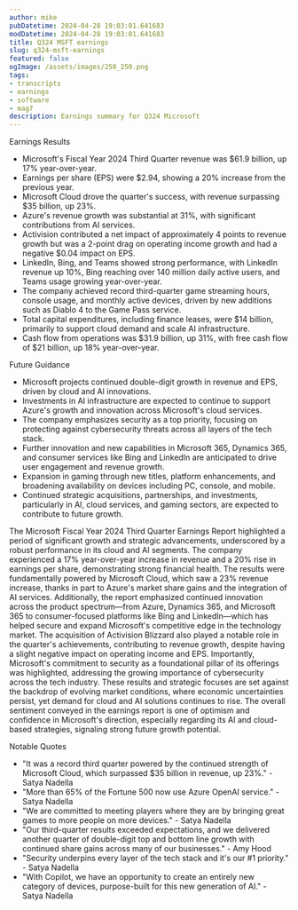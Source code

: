 ```yaml
---
author: mike
pubDatetime: 2024-04-28 19:03:01.641683
modDatetime: 2024-04-28 19:03:01.641683
title: Q324 MSFT earnings
slug: q324-msft-earnings
featured: false
ogImage: /assets/images/250_250.png
tags:
- transcripts
- earnings
- software
- mag7
description: Earnings summary for Q324 Microsoft
---
```

Earnings Results

- Microsoft's Fiscal Year 2024 Third Quarter revenue was $61.9 billion, up 17% year-over-year.
- Earnings per share (EPS) were $2.94, showing a 20% increase from the previous year.
- Microsoft Cloud drove the quarter's success, with revenue surpassing $35 billion, up 23%.
- Azure's revenue growth was substantial at 31%, with significant contributions from AI services.
- Activision contributed a net impact of approximately 4 points to revenue growth but was a 2-point drag on operating income growth and had a negative $0.04 impact on EPS.
- LinkedIn, Bing, and Teams showed strong performance, with LinkedIn revenue up 10%, Bing reaching over 140 million daily active users, and Teams usage growing year-over-year.
- The company achieved record third-quarter game streaming hours, console usage, and monthly active devices, driven by new additions such as Diablo 4 to the Game Pass service. 
- Total capital expenditures, including finance leases, were $14 billion, primarily to support cloud demand and scale AI infrastructure.
- Cash flow from operations was $31.9 billion, up 31%, with free cash flow of $21 billion, up 18% year-over-year.

Future Guidance

- Microsoft projects continued double-digit growth in revenue and EPS, driven by cloud and AI innovations.
- Investments in AI infrastructure are expected to continue to support Azure's growth and innovation across Microsoft's cloud services.
- The company emphasizes security as a top priority, focusing on protecting against cybersecurity threats across all layers of the tech stack.
- Further innovation and new capabilities in Microsoft 365, Dynamics 365, and consumer services like Bing and LinkedIn are anticipated to drive user engagement and revenue growth.
- Expansion in gaming through new titles, platform enhancements, and broadening availability on devices including PC, console, and mobile. 
- Continued strategic acquisitions, partnerships, and investments, particularly in AI, cloud services, and gaming sectors, are expected to contribute to future growth.


The Microsoft Fiscal Year 2024 Third Quarter Earnings Report highlighted a period of significant growth and strategic advancements, underscored by a robust performance in its cloud and AI segments. The company experienced a 17% year-over-year increase in revenue and a 20% rise in earnings per share, demonstrating strong financial health. The results were fundamentally powered by Microsoft Cloud, which saw a 23% revenue increase, thanks in part to Azure's market share gains and the integration of AI services. Additionally, the report emphasized continued innovation across the product spectrum—from Azure, Dynamics 365, and Microsoft 365 to consumer-focused platforms like Bing and LinkedIn—which has helped secure and expand Microsoft's competitive edge in the technology market. The acquisition of Activision Blizzard also played a notable role in the quarter's achievements, contributing to revenue growth, despite having a slight negative impact on operating income and EPS. Importantly, Microsoft's commitment to security as a foundational pillar of its offerings was highlighted, addressing the growing importance of cybersecurity across the tech industry. These results and strategic focuses are set against the backdrop of evolving market conditions, where economic uncertainties persist, yet demand for cloud and AI solutions continues to rise. The overall sentiment conveyed in the earnings report is one of optimism and confidence in Microsoft's direction, especially regarding its AI and cloud-based strategies, signaling strong future growth potential.


Notable Quotes

- "It was a record third quarter powered by the continued strength of Microsoft Cloud, which surpassed $35 billion in revenue, up 23%." - Satya Nadella
- "More than 65% of the Fortune 500 now use Azure OpenAI service." - Satya Nadella
- "We are committed to meeting players where they are by bringing great games to more people on more devices." - Satya Nadella
- "Our third-quarter results exceeded expectations, and we delivered another quarter of double-digit top and bottom line growth with continued share gains across many of our businesses." - Amy Hood
- "Security underpins every layer of the tech stack and it's our #1 priority." - Satya Nadella
- "With Copilot, we have an opportunity to create an entirely new category of devices, purpose-built for this new generation of AI." - Satya Nadella